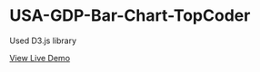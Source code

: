 # USA-GDP-Bar-Chart-TopCoder
Used D3.js library


[View Live Demo]([https://pranjal779.github.io/Bar-Chart-TopCoder](https://pranjal779.github.io/USA-GDP-Bar-Chart-TopCoder/)https://pranjal779.github.io/USA-GDP-Bar-Chart-TopCoder/)
